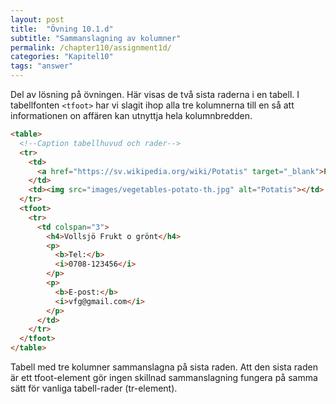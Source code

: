 ```yaml
---
layout: post
title:  "Övning 10.1.d"
subtitle: "Sammanslagning av kolumner"
permalink: /chapter110/assignment1d/
categories: "Kapitel10"
tags: "answer"
---
```

Del av lösning på övningen. Här visas de två sista raderna i en tabell. I tabellfonten `<tfoot>` har vi slagit ihop alla tre kolumnerna till en så att informationen on affären kan utnyttja hela kolumnbredden.

```HTML
<table>
  <!--Caption tabellhuvud och rader-->
  <tr>
    <td>
      <a href="https://sv.wikipedia.org/wiki/Potatis" target="_blank">Potatis</a>
    </td>
    <td><img src="images/vegetables-potato-th.jpg" alt="Potatis"></td>
  </tr>
  <tfoot>
    <tr>
      <td colspan="3">
        <h4>Vollsjö Frukt o grönt</h4>
        <p>
          <b>Tel:</b>
          <i>0708-123456</i>
        </p>
        <p>
          <b>E-post:</b>
          <i>vfg@gmail.com</i>
        </p>
      </td>
    </tr>
  </tfoot>
</table>
```
<figcaption>Tabell med tre kolumner sammanslagna på sista raden. Att den sista raden är ett tfoot-element gör ingen skillnad sammanslagning fungera på samma sätt för vanliga tabell-rader (tr-element).</figcaption>
